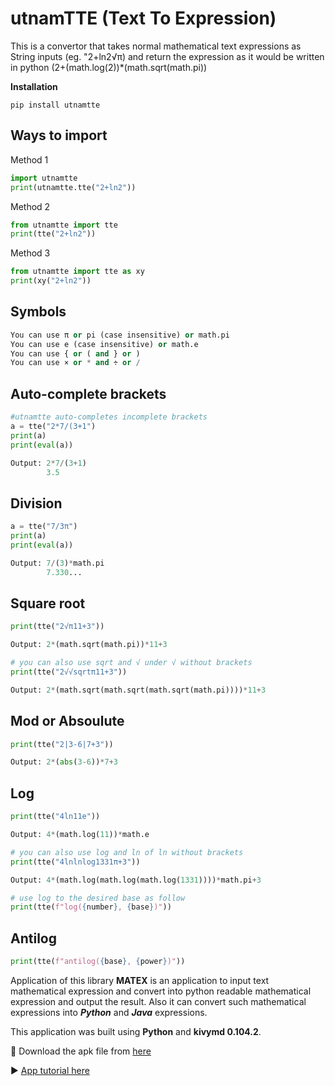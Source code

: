 # utnamTTE (Text To Expression)

This is a convertor that takes normal mathematical text expressions as String inputs (eg. "2+ln2√π) and return the expression as it would be written in python (2+(math.log(2))*(math.sqrt(math.pi))

**Installation**


    pip install utnamtte

## Ways to import

Method 1

```python
import utnamtte
print(utnamtte.tte("2+ln2"))
```


Method 2

```python
from utnamtte import tte
print(tte("2+ln2"))
```


Method 3

```python
from utnamtte import tte as xy
print(xy("2+ln2"))
```

## Symbols
```python
You can use π or pi (case insensitive) or math.pi
You can use e (case insensitive) or math.e
You can use { or ( and } or )
You can use × or * and ÷ or /

```
## Auto-complete brackets
```python
#utnamtte auto-completes incomplete brackets
a = tte("2*7/(3+1")
print(a)
print(eval(a))

```
```python
Output: 2*7/(3+1)
        3.5
```

## Division
```python
a = tte("7/3π")
print(a)
print(eval(a))
```
```python
Output: 7/(3)*math.pi
        7.330...
```

## Square root

```python
print(tte("2√π11+3"))
```
```python
Output: 2*(math.sqrt(math.pi))*11+3
```
```python
# you can also use sqrt and √ under √ without brackets
print(tte("2√√sqrtπ11+3"))
```
```python
Output: 2*(math.sqrt(math.sqrt(math.sqrt(math.pi))))*11+3
```

## Mod or Absoulute
```python
print(tte("2|3-6|7+3"))
```
```python
Output: 2*(abs(3-6))*7+3
```

## Log
```python
print(tte("4ln11e"))
```
```python
Output: 4*(math.log(11))*math.e
```
```python
# you can also use log and ln of ln without brackets
print(tte("4lnlnlog1331π+3"))
```
```python
Output: 4*(math.log(math.log(math.log(1331))))*math.pi+3
```
```python
# use log to the desired base as follow
print(tte(f"log({number}, {base})"))
```

## Antilog
```python
print(tte(f"antilog({base}, {power})"))
```



Application of this library
**MATEX** is an application to input text mathematical expression and convert into python readable mathematical expression and output the result.
Also it can convert such mathematical expressions into **_Python_** and **_Java_** expressions.

This application was built using **Python** and **kivymd 0.104.2**.

🔗 Download the apk file from [here](https://drive.google.com/drive/folders/13NEsclz1rMhXaleFpfHcjPhmgV5ac7Gf)

▶️  [App tutorial here](https://youtu.be/_vezBiyNTOA)
